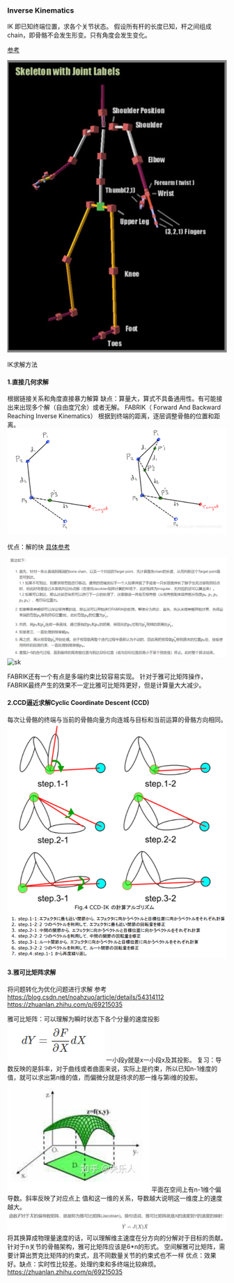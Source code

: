 ### Inverse Kinematics


IK 即已知终端位置，求各个关节状态。
假设所有杆的长度已知，杆之间组成chain，即骨骼不会发生形变。只有角度会发生变化。

[参考](http://www.3dkingdoms.com/ik.htm#ikstart)

![sk](https://github.com/RavenLeeANU/MotionMotionGO/blob/main/Images/skeleton.png)

IK求解方法
#### 1.直接几何求解
根据链接关系和角度直接暴力解算
缺点：算量大，算式不具备通用性。有可能接出来出现多个解（自由度冗余）或者无解。
FABRIK（ Forward And Backward Reaching Inverse Kinematics）
根据到终端的距离，逐层调整骨骼的位置和距离。
![sk](https://github.com/RavenLeeANU/MotionMotionGO/blob/main/Images/fabrik.png)

优点：解的快
[具体参考](https://blog.csdn.net/noahzuo/article/details/80188366)

![sk](https://github.com/RavenLeeANU/MotionMotionGO/blob/main/Images/fabrik-algo.png)
![sk](https://github.com/RavenLeeANU/MotionMotionGO/blob/main/Images/fabrik.jpg)


FABRIK还有一个有点是多端约束比较容易实现。
针对于雅可比矩阵操作，FABRIK最终产生的效果不一定比雅可比矩阵更好，但是计算量大大减少。

#### 2.CCD逼近求解Cyclic Coordinate Descent (CCD) 
每次让骨骼的终端与当前的骨骼向量方向连城与目标和当前运算的骨骼方向相同。
![sk](https://github.com/RavenLeeANU/MotionMotionGO/blob/main/Images/ccd.png)
![sk](https://github.com/RavenLeeANU/MotionMotionGO/blob/main/Images/ccd-step.png)
#### 3.雅可比矩阵求解
将问题转化为优化问题进行求解
参考 https://blog.csdn.net/noahzuo/article/details/54314112
https://zhuanlan.zhihu.com/p/69215035

雅可比矩阵：可以理解为瞬时状态下各个分量的速度投影
![sk](https://github.com/RavenLeeANU/MotionMotionGO/blob/main/Images/jacob.png)
一小段y就是x一小段x及其投影。
复习：导数反映的是斜率，对于曲线或者曲面来说，实际上是约束，所以已知n-1维度的值，就可以求出第n维的值，而偏微分就是待求的那一维与第i维的投影。
![sk](https://github.com/RavenLeeANU/MotionMotionGO/blob/main/Images/jacob1.png)
平面在空间上有n-1维个偏导数。斜率反映了对应点上 值和这一维的关系，导数越大说明这一维度上的速度越大。
![sk](https://github.com/RavenLeeANU/MotionMotionGO/blob/main/Images/jacob2.png)
将其换算成物理量速度的话，可以理解维主速度在分方向的分解对于目标的贡献。
针对于n关节的骨骼架构，雅可比矩阵应该是6*n的形式。
空间解雅可比矩阵，需要计算出贾克比矩阵的约束式，且不同数量关节的约束式也不一样
优点：效果好。缺点：实时性比较差。处理约束和多终端比较麻烦。
https://zhuanlan.zhihu.com/p/69215035
